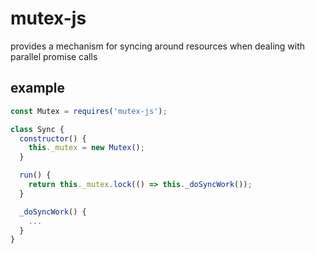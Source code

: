 # mutex-js
provides a mechanism for syncing around resources when dealing with parallel promise calls

## example
```javascript
const Mutex = requires('mutex-js');

class Sync {
  constructor() {
    this._mutex = new Mutex();
  }

  run() {
    return this._mutex.lock(() => this._doSyncWork());
  }

  _doSyncWork() {
    ...
  }
}
```
